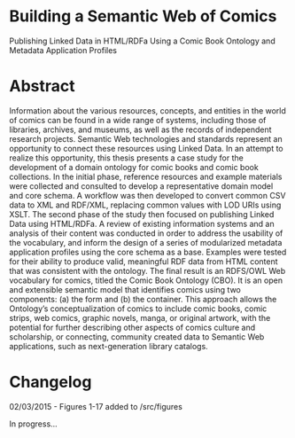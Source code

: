 # Building a Semantic Web of Comics

Publishing Linked Data in HTML/RDFa Using a Comic Book Ontology and Metadata Application Profiles

# Abstract

Information about the various resources, concepts, and entities in the world of comics can be found in a wide range of systems, including those of libraries, archives, and museums, as well as the records of independent research projects. Semantic Web technologies and standards represent an opportunity to connect these resources using Linked Data. In an attempt to realize this opportunity, this thesis presents a case study for the development of a domain ontology for comic books and comic book collections. In the initial phase, reference resources and example materials were collected and consulted to develop a representative domain model and core schema. A workflow was then developed to convert common CSV data to XML and RDF/XML, replacing common values with LOD URIs using XSLT. The second phase of the study then focused on publishing Linked Data using HTML/RDFa. A review of existing information systems and an analysis of their content was conducted in order to address the usability of the vocabulary, and inform the design of a series of modularized metadata application profiles using the core schema as a base. Examples were tested for their ability to produce valid, meaningful RDF data from HTML content that was consistent with the ontology. The final result is an RDFS/OWL Web vocabulary for comics, titled the Comic Book Ontology (CBO). It is an open and extensible semantic model that identifies comics using two components: (a) the form and (b) the container. This approach allows the Ontology’s conceptualization of comics to include comic books, comic strips, web comics, graphic novels, manga, or original artwork, with the potential for further describing other aspects of comics culture and scholarship, or connecting, community created data to Semantic Web applications, such as next-generation library catalogs. 

# Changelog
02/03/2015 - Figures 1-17 added to /src/figures

In progress...


